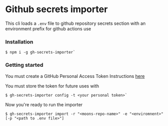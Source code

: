 # Github secrets importer
This cli loads a `.env` file to github repository secrets section with an environment prefix for github actions use

### Installation
```
$ npm i -g gh-secrets-importer`
```
### Getting started
You must create a GitHub Personal Access Token
Instructions [here](https://docs.github.com/en/github/authenticating-to-github/keeping-your-account-and-data-secure/creating-a-personal-access-token)

You must store the token for future uses with
```
$ gh-secrets-importer config -t <your personal token>`
```

Now you're ready to run the importer

```
$ gh-secrets-importer import -r "<moons-repo-name>" -e "<enviromnent>" [-p "<path to .env file>"]
```